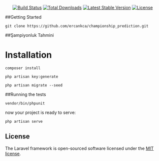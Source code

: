 <p align="center">
<a href="https://travis-ci.org/laravel/framework"><img src="https://travis-ci.org/laravel/framework.svg" alt="Build Status"></a>
<a href="https://packagist.org/packages/laravel/framework"><img src="https://img.shields.io/packagist/dt/laravel/framework" alt="Total Downloads"></a>
<a href="https://packagist.org/packages/laravel/framework"><img src="https://img.shields.io/packagist/v/laravel/framework" alt="Latest Stable Version"></a>
<a href="https://packagist.org/packages/laravel/framework"><img src="https://img.shields.io/packagist/l/laravel/framework" alt="License"></a>
</p>

##Getting Started

`git clone https://github.com/ercankca/championship_prediction.git`

##Şampiyonluk Tahmini

# Installation

 `composer install` 
 
`php artisan key:generate`

`php artisan migrate --seed`

##Running the tests

`vendor/bin/phpunit`

now your project is ready to serve:

`php artisan serve`

## License

The Laravel framework is open-sourced software licensed under the [MIT license](https://opensource.org/licenses/MIT).
